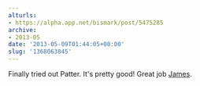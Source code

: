 ```yaml
---
alturls:
- https://alpha.app.net/bismark/post/5475285
archive:
- 2013-05
date: '2013-05-09T01:44:05+00:00'
slug: '1368063845'
---
```


Finally tried out Patter. It's pretty good! Great job [James](https://alpha.app.net/boxenjim).

